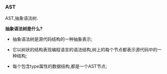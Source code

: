 ### AST

AST,抽象语法树.

**抽象语法树是什么?**

- 抽象语法树是源代码结构的一种抽象表示;

- 它以树状的结构表现编程语言的语法结构,树上的每个节点都表示源代码中的一种结构;

- 每个包含type属性的数据结构,都是一个AST节点;